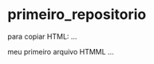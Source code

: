 # primeiro_repositorio

para copiar HTML:
...
<html>
<hl> meu primeiro arquivo HTMML </h1>
</html>
...
